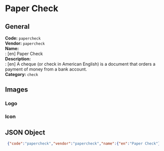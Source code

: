 # Paper Check 
## General 
**Code:** `papercheck`  
**Vendor:** `papercheck`  
**Name:**  
:	[en] Paper Check  
**Description:**  
: [en] A cheque (or check in American English) is a document that orders a payment of money from a bank account.   
**Category:** `check`  
## Images 
### Logo 
### Icon 
## JSON Object 
```json
 {"code":"papercheck","vendor":"papercheck","name":{"en":"Paper Check"},"description":{"en":"A cheque (or check in American English) is a document that orders a payment of money from a bank account. "},"countries":null,"category":"check"}```  
